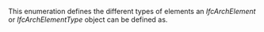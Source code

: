 This enumeration defines the different types of elements an _IfcArchElement_ or _IfcArchElementType_ object can be defined as.
